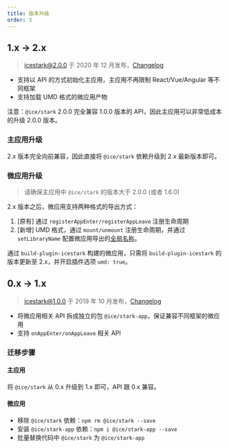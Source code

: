 ```yaml
---
title: 版本升级
order: 3
---
```


## 1.x -> 2.x

> icestark@2.0.0 于 2020 年 12 月发布，[Changelog](https://github.com/ice-lab/icestark/releases/tag/v2.0.0)

- 支持以 API 的方式初始化主应用，主应用不再限制 React/Vue/Angular 等不同框架
- 支持加载 UMD 格式的微应用产物

注意：`@ice/stark` 2.0.0 完全兼容 1.0.0 版本的 API，因此主应用可以非常低成本的升级 2.0.0 版本。

### 主应用升级

2.x 版本完全向前兼容，因此直接将 `@ice/stark` 依赖升级到 2.x 最新版本即可。
### 微应用升级

> 请确保主应用中 `@ice/stark` 的版本大于 2.0.0 (或者 1.6.0)

2.x 版本之后，微应用支持两种格式的导出方式：

1. [原有] 通过 `registerAppEnter/registerAppLeave` 注册生命周期
2. [新增] UMD 格式，通过 `mount/unmount` 注册生命周期，并通过 `setLibraryName` 配置微应用导出的[全局名称](https://webpack.js.org/configuration/output/#outputlibrary)。

通过 `build-plugin-icestark` 构建的微应用，只需将 `build-plugin-icestark` 的版本更新至 2.x，并开启插件选项 `umd: true`。

## 0.x -> 1.x

> icestark@1.0.0 于 2019 年 10 月发布，[Changelog](https://github.com/ice-lab/icestark/releases/tag/v1.0.0(2019-10-14))

- 将微应用相关 API 拆成独立的包 `@ice/stark-app`，保证兼容不同框架的微应用
- 支持 `onAppEnter/onAppLeave` 相关 API

### 迁移步骤

#### 主应用

将 `@ice/stark` 从 0.x 升级到 1.x 即可，API 跟 0.x 兼容。

#### 微应用

- 移除 `@ice/stark` 依赖：`npm rm @ice/stark --save`
- 安装 `@ice/stark-app` 依赖：`npm i @ice/stark-app --save`
- 批量替换代码中 `@ice/stark` 为 `@ice/stark-app`
